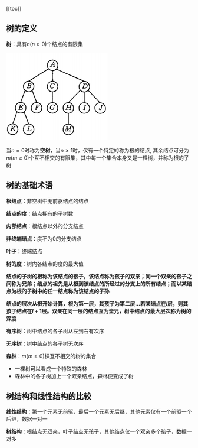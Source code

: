 [[toc]]
## 树的定义
**树**：具有$n(n\ge 0)$个结点的有限集

![tt](_images/树_示例图.png "tt")

当$n=0$时称为**空树**，当$n\ge 1$时，仅有一个特定的称为根的结点, 其余结点可分为$m(m\ge 0)$个互不相交的有限集，其中每一个集合本身又是一棵树，并称为根的子树

## 树的基础术语
**根结点**：非空树中无前驱结点的结点

**结点的度**：结点拥有的子树数

**内部结点**：根结点以外的分支结点

**非终端结点**：度不为0的分支结点

**叶子**：终端结点

**树的度**：树内各结点的度的最大值

**结点的子树的根称为该结点的孩子，该结点称为孩子的双亲；同一个双亲的孩子之间称为兄弟；结点的祖先是从根到该结点的所经过的分支上的所有结点；而以某结点为根的子树中的任一结点称为该结点的子孙**

**结点的层次从根开始计算，根为第一层，其孩子为第二层...若某结点在$l$层，则其孩子结点在$l+1$层。双亲在同一层的结点互为堂兄，树中结点的最大层次称为树的深度**

**有序树**：树中结点的各子树从左到右有次序

**无序树**：树中结点的各子树无次序

**森林**：$m(m\ge 0)$棵互不相交的树的集合

* 一棵树可以看成一个特殊的森林
* 森林中的各子树加上一个双亲结点，森林便变成了树

## 树结构和线性结构的比较
**线性结构**：第一个元素无前驱，最后一个元素无后继，其他元素仅有一个前驱一个后继，数据一对一

**树结构**：根结点无双亲，叶子结点无孩子，其他结点仅一个双亲多个孩子，数据一对多